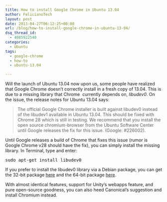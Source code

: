 ```yaml
---
title: How to install Google Chrome in Ubuntu 13.04
author: FelicianoTech
layout: post
date: 2013-04-27T06:12:25+00:00
url: /blog/how-to-install-google-chrome-in-ubuntu-13-04/
dsq_thread_id:
  - 4085922540
categories:
  - Ubuntu
tags:
  - google-chrome
  - how-to
  - ubuntu-13.04

---
```

Will the launch of Ubuntu 13.04 now upon us, some people have realized that Google Chrome doesn&#8217;t correctly install in a fresh copy of 13.04. This is due to a missing library that Chrome  currently depends on, _libudev0_. On the issue, the release notes for Ubuntu 13.04 says:

> The official Google Chrome installer is built against libudev0 instead of the libudev1 available in Ubuntu 13.04. This should be fixed with Chrome 28 which is still in testing. We recommend that you install the open source chromium-browser from the Ubuntu Software Center until Google releases the fix for this issue. (Google: #226002).

Until Google releases a build of Chrome that fixes this issue (rumor is Google Chrome v28 should have the fix), you can simply install the missing library. In Terminal, type and enter:

<pre>sudo apt-get install libudev0</pre>

If you prefer to install the libudev0 library via a Debian package, you can get the 32-bit package [here][1] and the 64-bit package [here][2].

With almost identical features, support for Unity&#8217;s webapps feature, and pure open-source goodness, you can also heed Canonical&#8217;s suggestion and install Chromium instead.

 [1]: https://launchpad.net/ubuntu/+source/udev/175-0ubuntu19/+build/4325790/+files/libudev0_175-0ubuntu19_i386.deb "libudev0 32-bit"
 [2]: https://launchpad.net/ubuntu/+source/udev/175-0ubuntu19/+build/4325788/+files/libudev0_175-0ubuntu19_amd64.deb "libudev0 64-bit"